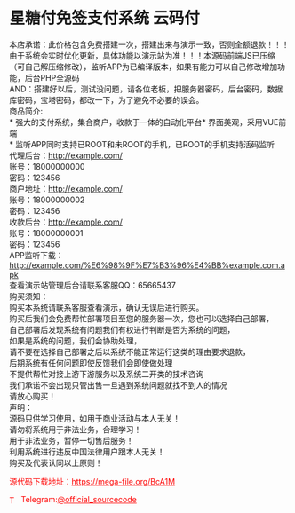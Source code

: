 # 星糖付免签支付系统 云码付

本店承诺：此价格包含免费搭建一次，搭建出来与演示一致，否则全额退款！！！由于系统会实时优化更新，具体功能以演示站为准！！！本源码前端JS已压缩（可自己解压缩修改），监听APP为已编译版本，如果有能力可以自己修改增加功能，后台PHP全源码<br>AND：搭建好以后，测试没问题，请各位老板，把服务器密码，后台密码，数据库密码，宝塔密码，都改一下，为了避免不必要的误会。<br>商品简介:<br>* 强大的支付系统，集合商户，收款于一体的自动化平台* 界面美观，采用VUE前端<br>* 监听APP同时支持已ROOT和未ROOT的手机，已ROOT的手机支持活码监听<br>代理后台：http://example.com/<br>账号：18000000000<br>密码：123456<br>商户地址：http://example.com/<br>账号：18000000002<br>密码：123456<br>收款后台：http://example.com/<br>账号：18000000001<br>密码：123456<br>APP监听下载：http://example.com/%E6%98%9F%E7%B3%96%E4%BB%example.com.apk<br>查看演示站管理后台请联系客服QQ：65665437<br>购买须知：<br>购买本系统请联系客服查看演示，确认无误后进行购买。<br>购买后我们会免费帮忙部署项目至您的服务器一次，您也可以选择自己部署，<br>自己部署后发现系统有问题我们有权进行判断是否为系统的问题，<br>如果是系统的问题，我们会协助处理，<br>请不要在选择自己部署之后以系统不能正常运行这类的理由要求退款，<br>后期系统有任何问题即使反馈我们会即使做处理<br>不提供帮忙对接上游下游服务以及系统二开类的技术咨询<br>我们承诺不会出现只管出售一旦遇到系统问题就找不到人的情况<br>请放心购买！<br>声明：<br>源码只供学习使用，如用于商业活动与本人无关！<br>请勿将系统用于非法业务，合理学习！<br>用于非法业务，暂停一切售后服务！<br>利用系统进行违反中国法律用户跟本人无关！<br>购买及代表认同以上原则！<br>


<p style="color: red;">源代码下载地址：<a href="https://mega-file.org/BcA1M" style="color: red;">https://mega-file.org/BcA1M</a></p><p style="color: red;"><img src="https://cdn-icons-png.flaticon.com/512/2111/2111646.png" alt="Telegram Icon" style="width: 16px; vertical-align: middle; margin-right: 5px;">Telegram:<a href="https://t.me/official_sourcecode" style="color: red;">@official_sourcecode</a></p>